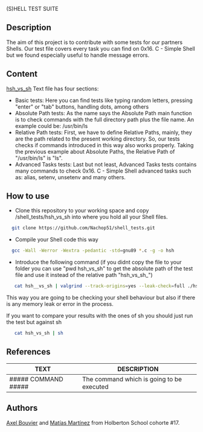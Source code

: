 (S)HELL TEST SUITE

## Description
The aim of this project is to contribute with some tests for our partners Shells. Our test file covers every task you can find on 0x16. C - Simple Shell but we found especially useful to handle message errors.
## Content

[hsh_vs_sh](https://github.com/MatiasMtz/holberton-system_engineering-devops/tree/main/0x00-shell_basics) Text file has four sections: 
- Basic tests: Here you can find tests like typing random letters, pressing "enter" or "tab" buttons, handling dots, among others
- Absolute Path tests: As the name says the Absolute Path main function is to check commands with the full directory path plus the file name. An example could be: /usr/bin/ls
- Relative Path tests: First, we have to define Relative Paths, mainly, they are the path related to the present working directory. So, our tests checks if commands introduced in this way also works properly. Taking the previous example about Absolute Paths, the Relative Path of "/usr/bin/ls" is "ls".
- Advanced Tasks tests: Last but not least, Advanced Tasks tests contains many commands to check 0x16. C - Simple Shell advanced tasks such as: alias, setenv, unsetenv and many others. 

## How to use

- Clone this repository to your working space and copy /shell_tests/hsh_vs_sh into where you hold all your Shell files.

```bash
  git clone https://github.com/Nachop51/shell_tests.git
```

- Compile your Shell code this way

```bash
  gcc -Wall -Werror -Wextra -pedantic -std=gnu89 *.c -g -o hsh 
```

- Introduce the following command (if you didnt copy the file to your folder you can use "pwd hsh_vs_sh" to get the absolute path of the test file and use it instead of the relative path "hsh_vs_sh_")

```bash
   cat hsh__vs_sh | valgrind --track-origins=yes --leak-check=full ./hsh
```

This way you are going to be checking your shell behaviour but also if there is any memory leak or error in the process.

If you want to compare your results with the ones of sh you should just run the test but against sh

```bash
   cat hsh_vs_sh | sh
```
## References

| TEXT                | DESCRIPTION                                                        |
| ------------------- | ------------------------------------------------------------------ |
| ##### COMMAND ##### | The command which is going to be executed |

## Authors

[Axel Bouvier](https://github.com/AxelBouvierM) and [Matías Martínez](https://github.com/MatiasMtz) from Holberton School cohorte #17.


